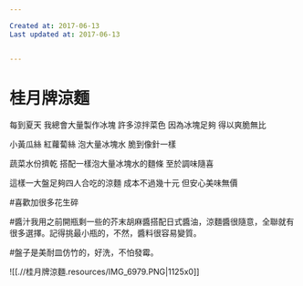 ```yaml
---

Created at: 2017-06-13
Last updated at: 2017-06-13


---
```


# 桂月牌涼麵


每到夏天
我總會大量製作冰塊
許多涼拌菜色
因為冰塊足夠
得以爽脆無比

小黃瓜絲
紅蘿蔔絲
泡大量冰塊水
脆到像針一樣

蔬菜水份擠乾
搭配一樣泡大量冰塊水的麵條
至於調味隨喜

這樣一大盤足夠四人合吃的涼麵
成本不過幾十元
但安心美味無價

#喜歡加很多花生碎

#醬汁我用之前開瓶剩一些的芥末胡麻醬搭配日式醬油，涼麵醬很隨意，全聯就有很多選擇。記得挑最小瓶的，不然，醬料很容易變質。

#盤子是美耐皿仿竹的，好洗，不怕發霉。

![[.//桂月牌涼麵.resources/IMG_6979.PNG\|1125x0]]

